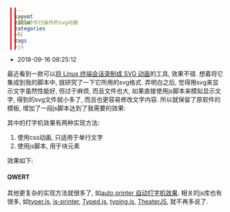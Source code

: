 ```yaml
---
 layout: post
 title: 模拟命令行操作的svg动画
 categories:
 - 科
 tags:
 - js
---
```


- 2018-09-16 08:25:12

最近看到一款可以[将 Linux 终端会话录制成 SVG 动画](https://linux.cn/article-9953-1.html)的工具, 效果不错. 想着将它集成到我的脚本中, 就研究了一下它所用的svg格式. 弄明白之后, 觉得用svg来显示文字虽然性能好, 但过于麻烦, 而且文件也大, 如果直接使用js脚本来模拟显示文字, 得到的svg文件就小多了, 而且也更容易修改文字内容. 所以就保留了原软件的模板, 增加了一段js脚本达到了我需要的效果:

<object data="/pic/2016/term.svg"></object>

其中的打字机效果有两种实现方法:

1. 使用css动画, 只适用于单行文字
2. 使用js脚本, 用于块元素

效果如下:

<meta charset="UTF-8">
<style>
@keyframes typing { from { width:0; } }
@keyframes blink-caret { 50% { background-color: transparent; } }

h4 {
	border-right: .2em solid;
	width: 30ch;
	overflow: hidden;
	animation: typing 50s steps(300, end),
			   blink-caret .5s step-end infinite;
}

.con{
	display: inline-block;
	position: relative;
}
span{
	width: 3px;
	height: 20px;
	background-color: #f00;
	position: absolute;
	right: -10px;
	animation:blink-caret .5s step-end infinite;
}
</style>

<h4>QWERT</h4>

<div class="con" id='con'></div>

<script>
var s = "QWERT";
var con = document.getElementById('con');
var index = 0, length = s.length, tId = null;

function start() {
	con.innerHTML='<span></span>'
	tId=setInterval(function(){
		con.append(s.charAt(index));
		if(index++ === length){
			clearInterval(tId);
			index = 0;
			start()
		}
	},400);
}
start();
</script>

其他更复杂的实现方法就很多了, 如[auto printer 自动打字机效果](https://www.cnblogs.com/younth/p/5189731.html). 相关的js库也有很多, 如[typer.js](https://yq.aliyun.com/jsarticle/27870), [js-printer](https://github.com/Zhiqing-Lee/js-printer), [Typed.js](https://mattboldt.com/demos/typed-js/), [typing.js]( https://github.com/greyli/typing.js), [TheaterJS](http://gabinaureche.com/TheaterJS/), 就不再多说了.
